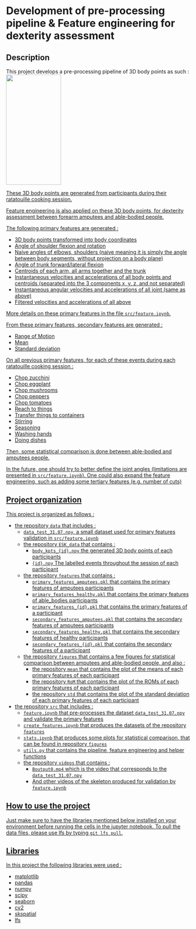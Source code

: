 # Development of pre-processing pipeline &amp; Feature engineering for dexterity assessment

## Description
This project develops a pre-processing pipeline of 3D body points as such : <a href=https://github.com/open-mmlab/mmpose/tree/main/projects/rtmpose><img src="https://user-images.githubusercontent.com/13503330/245036409-2417e4f7-2203-468f-bad0-e7a6a6bf8251.jpg"  width="150" height="300">

These 3D body points are generated from participants during their ratatouille cooking session.

Feature engineering is also applied on these 3D body points, for dexterity assessment between forearm amputees and able-bodied people.

The following primary features are generated : 
- 3D body points transformed into body coordinates
- Angle of shoulder flexion and rotation
- Naive angles of elbows, shoulders (naive meaning it is simply the angle between body segments, without projection on a body plane)
- Angle of trunk forward/lateral flexion
- Centroids of each arm, all arms together and the trunk
- Instantaneous velocities and accelerations of all body points and centroids (separated into the 3 components x, y, z, and not separated)
- Instantaneous angular velocities and accelerations of all joint (same as above)
- Filtered velocities and accelerations of all above

More details on these primary features in the file `src/feature.ipynb`.

From these primary features, secondary features are generated :
- Range of Motion 
- Mean
- Standard deviation

On all previous primary features, for each of these events during each ratatouille cooking session : 

- Chop zucchini
- Chop eggplant
- Chop mushrooms
- Chop peppers
- Chop tomatoes
- Reach to things
- Transfer things to containers
- Stirring
- Seasoning
- Washing hands
- Doing dishes

Then, some statistical comparison is done between able-bodied and amputees people.

In the future, one should try to better define the joint angles (limitations are presented in `src/feature.ipynb`). 
One could also expand the feature engineering, such as adding some tertiary features (e.g. number of cuts)

## Project organization
This project is organized as follows :

- the repository `data` that includes :
    - `data_test_31.07.npy`, a small dataset used for primary features validation in `src/feature.ipynb`
    - the repository `ESK_data` that contains :
        - `body_kpts_{id}.npy` the generated 3D body points of each participants
        - `{id}.npy` The labelled events throughout the session of each participant
    - the repository `features` that contains :
        - `primary_features_amputees.pkl` that contains the primary features of amputees participants
        - `primary_features_healthy.pkl` that contains the primary features of able_bodies participants
        - `primary_features_{id}.pkl` that contains the primary features of a participant
        - `secondary_features_amputees.pkl` that contains the secondary features of amputees participants
        - `secondary_features_healthy.pkl` that contains the secondary features of healthy participants
        - `secondary_features_{id}.pkl` that contains the secondary features of a participant
    - the repository `figures` that contains a few figures for statistical comparison between amputees and able-bodied people, and also : 
        - the repository `mean` that contains the plot of the means of each primary features of each participant
        - the repository `RoM` that contains the plot of the ROMs of each primary features of each participant
        - the repository `std` that contains the plot of the standard deviation of each primary features of each participant
- the repository `src` that includes : 
    - `feature.ipynb` that pre-processes the dataset `data_test_31.07.npy` and validate the primary features
    - `create_features.ipynb` that produces the datasets of the repository `features` 
    - `stats.ipynb` that produces some plots for statistical comparison, that can be found in repository `figures`
    - `utils.py` that contains the pipeline, feature engineering and helper functions
    - the repository `videos` that contains : 
        - `Boutput0.mp4` which is the video that corresponds to the `data_test_31.07.npy`
        - And other videos of the skeleton produced for validation by `feature.ipynb`

## How to use the project

Just make sure to have the libraries mentioned below installed on your environment before running the cells in the jupyter notebook.
To pull the data files, please use lfs by typing `git lfs pull`.

## Libraries
In this project the following libraries were used : 
- matplotlib
- pandas
- numpy
- scipy
- seaborn
- cv2
- skspatial
- [lfs](https://git-lfs.com/)